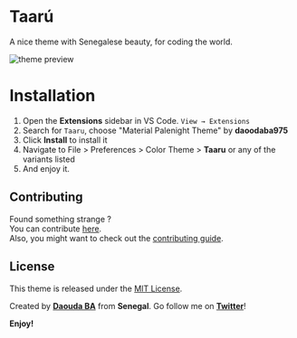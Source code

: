 # Taarú
A nice theme with Senegalese beauty, for coding the world.

![theme preview](https://github.com/daoodaba975/taaru/blob/master/logo/cover.png)


# Installation
1. Open the **Extensions** sidebar in VS Code. `View → Extensions`
2. Search for `Taaru`, choose "Material Palenight Theme" by **daoodaba975**
3. Click **Install** to install it
4. Navigate to File > Preferences > Color Theme > **Taaru** or any of the variants listed
5. And enjoy it.


## Contributing
Found something strange ? <br>
You can contribute [here](https://github.com/daoodaba975/taaru/issues). <br>
Also, you might want to check out the [contributing guide](https://github.com/daoodaba975/taaru/blob/master/Contributing.md).


## License
This theme is released under the [MIT License](https://github.com/daoodaba975/taaru/blob/master/License.md).

Created by **[Daouda BA](https://github.com/daoodaba975)** from **Senegal**. Go follow me on **[Twitter](https://twitter.com/daoodaba975)**!


**Enjoy!**